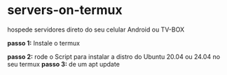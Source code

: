 # servers-on-termux 
hospede servidores direto do seu celular Android ou TV-BOX 

**passo 1:** Instale o termux 

**passo 2:** rode o Script para instalar a distro do Ubuntu 20.04 ou 24.04 no seu termux
**passo 3:** de um apt update 
